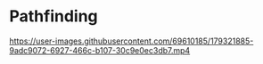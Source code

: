# Pathfinding



https://user-images.githubusercontent.com/69610185/179321885-9adc9072-6927-466c-b107-30c9e0ec3db7.mp4

